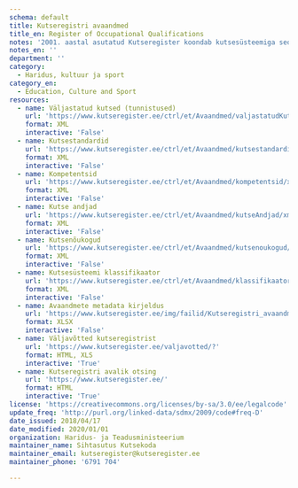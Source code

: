 ```yaml
---
schema: default
title: Kutseregistri avaandmed
title_en: Register of Occupational Qualifications
notes: '2001. aastal asutatud Kutseregister koondab kutsesüsteemiga seotud andmeid. Register sisaldab andmeid väljastatud kutsete (kutsetunnistused ja koolilõpudokumendile kantud kutsed), kutsestandardite, kompetentside, kutse andjate, kutsenõukogude ja kutsesüsteemi klassifikaatori kohta. Register sisaldab andmeid alates aastast 2001. Kõik Kutseregistri avalikud andmed on kättesaadavad portaalist ja kutseregistri veebilehelt. Väljastatud kutsete (tunnistused) avaandmed on kättesaadavad umbisikustatud statistilisel kujul. Andmete kasutamise selgitav fail sisaldab andmete struktuuri ja selgitab erinevate andmete sisulist tähendust. Kõiki andmeid uuendatakse kord ööpäevas.'
notes_en: ''
department: ''
category:
  - Haridus, kultuur ja sport
category_en:
  - Education, Culture and Sport
resources:
  - name: Väljastatud kutsed (tunnistused)
    url: 'https://www.kutseregister.ee/ctrl/et/Avaandmed/valjastatudKutsed/xml/1'
    format: XML
    interactive: 'False'
  - name: Kutsestandardid
    url: 'https://www.kutseregister.ee/ctrl/et/Avaandmed/kutsestandardid/xml/1'
    format: XML
    interactive: 'False'
  - name: Kompetentsid
    url: 'https://www.kutseregister.ee/ctrl/et/Avaandmed/kompetentsid/xml/1'
    format: XML
    interactive: 'False'
  - name: Kutse andjad
    url: 'https://www.kutseregister.ee/ctrl/et/Avaandmed/kutseAndjad/xml/1'
    format: XML
    interactive: 'False'
  - name: Kutsenõukogud
    url: 'https://www.kutseregister.ee/ctrl/et/Avaandmed/kutsenoukogud/xml/1'
    format: XML
    interactive: 'False'
  - name: Kutsesüsteemi klassifikaator
    url: 'https://www.kutseregister.ee/ctrl/et/Avaandmed/klassifikaatorid/xml/1'
    format: XML
    interactive: 'False'
  - name: Avaandmete metadata kirjeldus
    url: 'https://www.kutseregister.ee/img/failid/Kutseregistri_avaandmete_metadata_kirjeldus.ods'
    format: XLSX
    interactive: 'False'
  - name: Väljavõtted kutseregistrist
    url: 'https://www.kutseregister.ee/valjavotted/?'
    format: HTML, XLS
    interactive: 'True'
  - name: Kutseregistri avalik otsing
    url: 'https://www.kutseregister.ee/'
    format: HTML
    interactive: 'True'  
license: 'https://creativecommons.org/licenses/by-sa/3.0/ee/legalcode'
update_freq: 'http://purl.org/linked-data/sdmx/2009/code#freq-D'
date_issued: 2018/04/17
date_modified: 2020/01/01
organization: Haridus- ja Teadusministeerium
maintainer_name: Sihtasutus Kutsekoda
maintainer_email: kutseregister@kutseregister.ee 
maintainer_phone: '6791 704'

---
```

